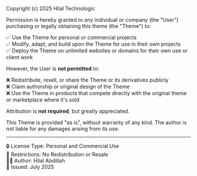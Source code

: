 Copyright (c) 2025 Hilal Technologic

Permission is hereby granted to any individual or company (the "User") purchasing or legally obtaining this theme (the "Theme") to:

✅ Use the Theme for personal or commercial projects  
✅ Modify, adapt, and build upon the Theme for use in their own projects  
✅ Deploy the Theme on unlimited websites or domains for their own use or client work

However, the User is **not permitted** to:

❌ Redistribute, resell, or share the Theme or its derivatives publicly  
❌ Claim authorship or original design of the Theme  
❌ Use the Theme in products that compete directly with the original theme or marketplace where it's sold

Attribution is **not required**, but greatly appreciated.

This Theme is provided "as is", without warranty of any kind. The author is not liable for any damages arising from its use.

---

🔒 License Type: Personal and Commercial Use  
📌 Restrictions: No Redistribution or Resale  
🧑‍💻 Author: Hilal Abdillah  
📆 Issued: July 2025
